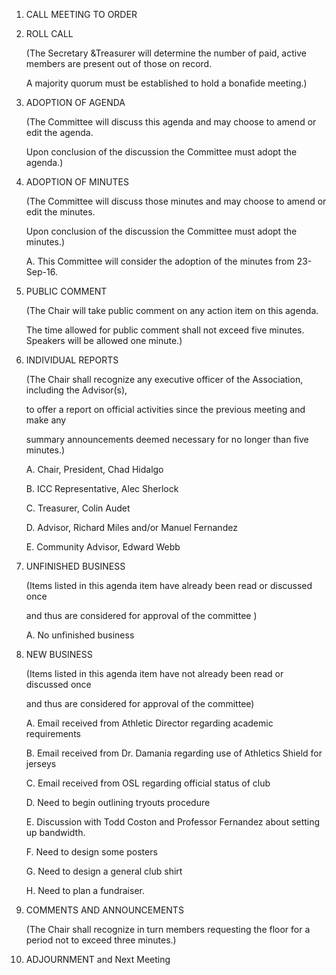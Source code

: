 1. CALL MEETING TO ORDER

2. ROLL CALL 

	(The Secretary &Treasurer will determine the number of paid, active members are present out of those on record. 
	
	A majority quorum must be established to hold a bonafide meeting.)

3. ADOPTION OF AGENDA 

	(The Committee will discuss this agenda and may choose to amend or edit the agenda.
	
	Upon conclusion of the discussion the Committee must adopt the agenda.) 

4. ADOPTION OF MINUTES 

	(The Committee will discuss those minutes and may choose to amend or edit the minutes.
	
	Upon conclusion of the discussion the Committee must adopt the minutes.)
	
	A. This Committee will consider the adoption of the minutes from 23-Sep-16.

5. PUBLIC COMMENT 

	(The Chair will take public comment on any action item on this agenda.
	
	The time allowed for public comment shall not exceed five minutes. Speakers will be allowed one minute.)

6.	INDIVIDUAL REPORTS 

	(The Chair shall recognize any executive officer of the Association, including the Advisor(s), 
	
	to offer a report on official activities since the previous meeting and make any 
	
	summary announcements deemed necessary for no longer than five minutes.)
	
	A. Chair, President, Chad Hidalgo
	
	B. ICC Representative, Alec Sherlock
	
	C. Treasurer, Colin Audet
	
	D. Advisor, Richard Miles and/or Manuel Fernandez 
	
	E. Community Advisor, Edward Webb

7.	UNFINISHED BUSINESS 

	(Items listed in this agenda item have already been read or discussed once 
	
	and thus are considered for approval of the committee )
	
	A. No unfinished business

8. NEW BUSINESS 

	(Items listed in this agenda item have not already been read or discussed once
	
	and thus are considered for approval of the committee) 
	
	A. Email received from Athletic Director regarding academic requirements 
	
	B. Email received from Dr. Damania regarding use of Athletics Shield for jerseys
	
	C. Email received from OSL regarding official status of club
	
	D. Need to begin outlining tryouts procedure
	
	E. Discussion with Todd Coston and Professor Fernandez about setting up bandwidth.
	
	F. Need to design some posters
	
	G. Need to design a general club shirt
	
	H. Need to plan a fundraiser. 

9.	COMMENTS AND ANNOUNCEMENTS 

	(The Chair shall recognize in turn members requesting the floor for a period not to exceed three minutes.)

10. ADJOURNMENT and Next Meeting 
